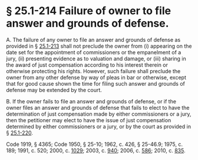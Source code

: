 # § 25.1-214 Failure of owner to file answer and grounds of defense.

<p>A. The failure of any owner to file an answer and grounds of defense as provided in § <a href='http://law.lis.virginia.gov/vacode/25.1-213/'>25.1-213</a> shall not preclude the owner from (i) appearing on the date set for the appointment of commissioners or the empanelment of a jury, (ii) presenting evidence as to valuation and damage, or (iii) sharing in the award of just compensation according to his interest therein or otherwise protecting his rights. However, such failure shall preclude the owner from any other defense by way of pleas in bar or otherwise, except that for good cause shown the time for filing such answer and grounds of defense may be extended by the court.</p><p>B. If the owner fails to file an answer and grounds of defense, or if the owner files an answer and grounds of defense that fails to elect to have the determination of just compensation made by either commissioners or a jury, then the petitioner may elect to have the issue of just compensation determined by either commissioners or a jury, or by the court as provided in § <a href='http://law.lis.virginia.gov/vacode/25.1-220/'>25.1-220</a>.</p><p>Code 1919, § 4365; Code 1950, § 25-10; 1962, c. 426, § 25-46.9; 1975, c. 189; 1991, c. 520; 2000, c. <a href='http://lis.virginia.gov/cgi-bin/legp604.exe?001+ful+CHAP1029'>1029</a>; 2003, c. <a href='http://lis.virginia.gov/cgi-bin/legp604.exe?031+ful+CHAP0940'>940</a>; 2006, c. <a href='http://lis.virginia.gov/cgi-bin/legp604.exe?061+ful+CHAP0586'>586</a>; 2010, c. <a href='http://lis.virginia.gov/cgi-bin/legp604.exe?101+ful+CHAP0835'>835</a>.</p>